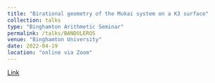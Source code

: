 ```yaml
---
title: "Birational geometry of the Mukai system on a K3 surface"
collection: talks
type: "Binghamton Arithmetic Seminar"
permalink: /talks/BANDOLEROS
venue: "Binghamton University"
date: 2022-04-19
location: "online via Zoom"
---
```


[Link](https://msrc.cqut.edu.cn/info/1013/1494.htm)
